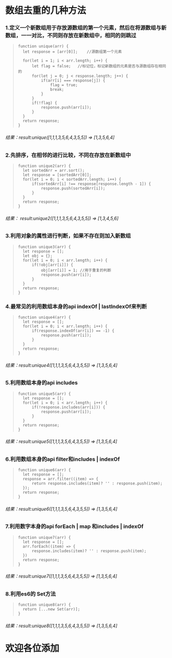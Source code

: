 # 数组去重的几种方法

### 1.定义一个新数组用于存放源数组的第一个元素，然后在将源数组与新数组，一一对比，不同则存放在新数组中，相同的则跳过

> ```
> function unique(arr) {
> 	let response = [arr[0]];	//源数组第一个元素
> 
> 	for(let i = 1; i < arr.length; i++) {
> 		let flag = false;	//标记位，标记新数组的元素是否与源数组存在相同的
> 		for(let j = 0; j < response.length; j++) {
> 			if(arr[i] === response[j]) {
> 				flag = true;
> 				break;
> 			}
> 		}
> 		if(!flag) {
> 			response.push(arr[i]);
> 		}
> 	}
> 	return response;
> }
> ```

###### 结果：result:unique(\[1,1,1,3,5,6,4,3,5,5\]) => \[1,3,5,6,4\]

### 2.先排序，在相邻的进行比较，不同在存放在新数组中

> ```
> function unique2(arr) {
> 	let sortedArr = arr.sort();
> 	let response = [sortedArr[0]];
> 	for(let i = 0; i < sortedArr.length; i++) {
> 		if(sortedArr[i] !== response[response.length - 1]) {
> 			response.push(sortedArr[i]);
> 		}
> 	}
> 	return response;
> }
> ```

###### 结果： result:unique2(\[1,1,1,3,5,6,4,3,5,5\]) => \[1,3,4,5,6\]

### 3.利用对象的属性进行判断，如果不存在则加入新数组

> ```
> function unique3(arr) {
> 	let response = [];
> 	let obj = {};
> 	for(let i = 0; i < arr.length; i++) {
> 		if(!obj[arr[i]]) {
> 			obj[arr[i]] = 1; //用于重复的判断
> 			response.push(arr[i]);
> 		}
> 	}
> 	return response;
> }
> ```

### 4.最常见的利用数组本身的api indexOf | lastIndexOf来判断

> ```
> function unique4(arr) {
> 	let response = [];
> 	for(let i = 0; i < arr.length; i++) {
> 		if(response.indexOf(arr[i]) == -1) {
> 			response.push(arr[i]);
> 		}
> 	}
> 	return response;
> }
> ```
> 
> 

###### 结果：result:unique4(\[1,1,1,3,5,6,4,3,5,5\]) => \[1,3,5,6,4\]

### 5.利用数组本身的api includes

> ```
> function unique5(arr) {
> 	let response = [];
> 	for(let i = 0; i < arr.length; i++) {
> 		if(!response.includes(arr[i])) {
> 			response.push(arr[i]);
> 		}
> 	}
> 	return response;
> }
> ```
> 
> 

###### 结果：result:unique5(\[1,1,1,3,5,6,4,3,5,5\]) => \[1,3,5,6,4\]

### 6.利用数组本身的api filter和includes | indexOf

> ```
> function unique6(arr) {
> 	let response = [];
> 	response = arr.filter((item) => {
> 		return response.includes(item)? '' : response.push(item);
> 	});
> 	return response;
> }
> ```
> 
> 

###### 结果：result:unique6(\[1,1,1,3,5,6,4,3,5,5\]) => \[1,3,5,6,4\]

### 7.利用数字本身的api forEach | map 和includes | indexOf

> ```
> function unique7(arr) {
> 	let response = [];
> 	arr.forEach((item) => {
> 		response.includes(item)? '' : response.push(item);
> 	})
> 	return response;
> }
> ```
> 
> 

###### 结果：result:unique7(\[1,1,1,3,5,6,4,3,5,5\]) => \[1,3,5,6,4\]

### 8.利用es6的 Set方法

> ```
> function unique8(arr) {
> 	return [...new Set(arr)];
> }
> ```
> 
> 

###### 结果：result:unique8(\[1,1,1,3,5,6,4,3,5,5\]) => \[1,3,5,6,4\]



# 欢迎各位添加


